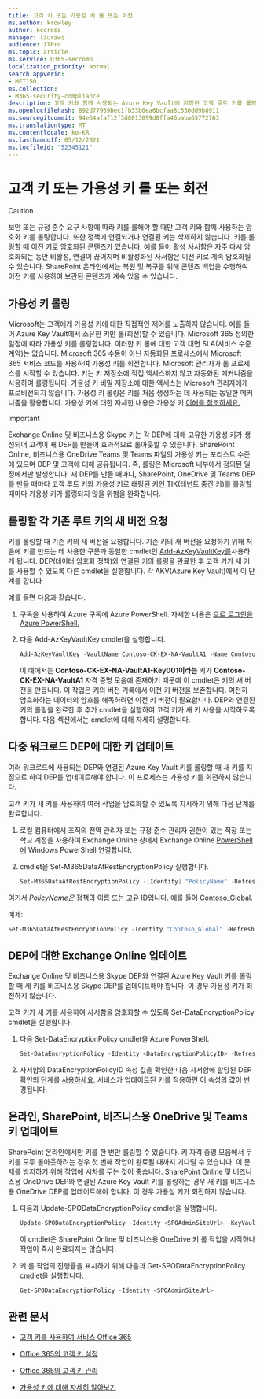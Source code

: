 ```yaml
---
title: 고객 키 또는 가용성 키 롤 또는 회전
ms.author: krowley
author: kccross
manager: laurawi
audience: ITPro
ms.topic: article
ms.service: O365-seccomp
localization_priority: Normal
search.appverid:
- MET150
ms.collection:
- M365-security-compliance
description: 고객 키와 함께 사용되는 Azure Key Vault에 저장된 고객 루트 키를 롤링하는 방법을 설명합니다. 서비스에는 Exchange Online, 비즈니스용 Skype, SharePoint Online, 비즈니스용 OneDrive 및 Teams 포함됩니다.
ms.openlocfilehash: 892d77959bec1fb33b0ea6bcfaa8c530dd9b8911
ms.sourcegitcommit: 94e64afaf12f3d8813099d8ffa46baba65772763
ms.translationtype: MT
ms.contentlocale: ko-KR
ms.lasthandoff: 05/12/2021
ms.locfileid: "52345121"
---
```

# <a name="roll-or-rotate-a-customer-key-or-an-availability-key"></a>고객 키 또는 가용성 키 롤 또는 회전

> [!CAUTION]
> 보안 또는 규정 준수 요구 사항에 따라 키를 롤해야 할 때만 고객 키와 함께 사용하는 암호화 키를 롤링합니다. 또한 정책에 연결되거나 연결된 키는 삭제하지 않습니다. 키를 롤링할 때 이전 키로 암호화된 콘텐츠가 있습니다. 예를 들어 활성 사서함은 자주 다시 암호화되는 동안 비활성, 연결이 끊어지며 비활성화된 사서함은 이전 키로 계속 암호화될 수 있습니다. SharePoint 온라인에서는 복원 및 복구를 위해 콘텐츠 백업을 수행하여 이전 키를 사용하여 보관된 콘텐츠가 계속 있을 수 있습니다.

## <a name="about-rolling-the-availability-key"></a>가용성 키 롤링

Microsoft는 고객에게 가용성 키에 대한 직접적인 제어를 노출하지 않습니다. 예를 들어 Azure Key Vault에서 소유한 키만 롤(회전)할 수 있습니다. Microsoft 365 정의한 일정에 따라 가용성 키를 롤링합니다. 이러한 키 롤에 대한 고객 대면 SLA(서비스 수준 계약)는 없습니다. Microsoft 365 수동이 아닌 자동화된 프로세스에서 Microsoft 365 서비스 코드를 사용하여 가용성 키를 회전합니다. Microsoft 관리자가 롤 프로세스를 시작할 수 있습니다. 키는 키 저장소에 직접 액세스하지 않고 자동화된 메커니즘을 사용하여 롤링됩니다. 가용성 키 비밀 저장소에 대한 액세스는 Microsoft 관리자에게 프로비전되지 않습니다. 가용성 키 롤링은 키를 처음 생성하는 데 사용되는 동일한 메커니즘을 활용합니다. 가용성 키에 대한 자세한 내용은 가용성 키 [이해를 참조하세요.](customer-key-availability-key-understand.md)

> [!IMPORTANT]
> Exchange Online 및 비즈니스용 Skype 키는 각 DEP에 대해 고유한 가용성 키가 생성되어 고객이 새 DEP를 만들어 효과적으로 롤아웃할 수 있습니다. SharePoint Online, 비즈니스용 OneDrive Teams 및 Teams 파일의 가용성 키는 포리스트 수준에 있으며 DEP 및 고객에 대해 공유됩니다. 즉, 롤링은 Microsoft 내부에서 정의된 일정에서만 발생합니다. 새 DEP를 만들 때마다, SharePoint, OneDrive 및 Teams DEP를 만들 때마다 고객 루트 키와 가용성 키로 래핑된 키인 TIK(테넌트 중간 키)를 롤링할 때마다 가용성 키가 롤링되지 않을 위험을 완화합니다.

## <a name="request-a-new-version-of-each-existing-root-key-you-want-to-roll"></a>롤링할 각 기존 루트 키의 새 버전 요청

키를 롤링할 때 기존 키의 새 버전을 요청합니다. 기존 키의 새 버전을 요청하기 위해 처음에 키를 만드는 데 사용한 구문과 동일한 cmdlet인 [Add-AzKeyVaultKey를](/powershell/module/az.keyvault/add-azkeyvaultkey)사용하게 됩니다. DEP(데이터 암호화 정책)와 연결된 키의 롤링을 완료한 후 고객 키가 새 키를 사용할 수 있도록 다른 cmdlet을 실행합니다. 각 AKV(Azure Key Vault)에서 이 단계를 합니다.

예를 들면 다음과 같습니다.

1. 구독을 사용하여 Azure 구독에 Azure PowerShell. 자세한 내용은 [으로 로그인을 Azure PowerShell.](/powershell/azure/authenticate-azureps)

2. 다음 Add-AzKeyVaultKey cmdlet을 실행합니다.

   ```powershell
   Add-AzKeyVaultKey -VaultName Contoso-CK-EX-NA-VaultA1 -Name Contoso-CK-EX-NA-VaultA1-Key001 -Destination HSM -KeyOps @('wrapKey','unwrapKey') -NotBefore (Get-Date -Date "12/27/2016 12:01 AM")
   ```

   이 예에서는 **Contoso-CK-EX-NA-VaultA1-Key001이라는** 키가 **Contoso-CK-EX-NA-VaultA1** 자격 증명 모음에 존재하기 때문에 이 cmdlet은 키의 새 버전을 만듭니다. 이 작업은 키의 버전 기록에서 이전 키 버전을 보존합니다. 여전히 암호화하는 데이터의 암호를 해독하려면 이전 키 버전이 필요합니다. DEP와 연결된 키의 롤링을 완료한 후 추가 cmdlet을 실행하여 고객 키가 새 키 사용을 시작하도록 합니다. 다음 섹션에서는 cmdlet에 대해 자세히 설명합니다.
  
## <a name="update-the-keys-for-multi-workload-deps"></a>다중 워크로드 DEP에 대한 키 업데이트

여러 워크로드에 사용되는 DEP와 연결된 Azure Key Vault 키를 롤링할 때 새 키를 지점으로 하여 DEP를 업데이트해야 합니다. 이 프로세스는 가용성 키를 회전하지 않습니다.

고객 키가 새 키를 사용하여 여러 작업을 암호화할 수 있도록 지시하기 위해 다음 단계를 완료합니다.

1. 로컬 컴퓨터에서 조직의 전역 관리자 또는 규정 준수 관리자 권한이 있는 직장 또는 학교 계정을 사용하여 Exchange Online 창에서 Exchange Online [PowerShell에](/powershell/exchange/connect-to-exchange-online-powershell) Windows PowerShell 연결합니다.

2. cmdlet을 Set-M365DataAtRestEncryptionPolicy 실행합니다.
  
   ```powershell
   Set-M365DataAtRestEncryptionPolicy -[Identity] "PolicyName" -Refresh
   ```

여기서 *PolicyName은* 정책의 이름 또는 고유 ID입니다. 예를 들어 Contoso_Global.

예제:

```powershell
Set-M365DataAtRestEncryptionPolicy -Identity "Contoso_Global" -Refresh
```

## <a name="update-the-keys-for-exchange-online-deps"></a>DEP에 대한 Exchange Online 업데이트

Exchange Online 및 비즈니스용 Skype DEP와 연결된 Azure Key Vault 키를 롤링할 때 새 키를 비즈니스용 Skype DEP를 업데이트해야 합니다. 이 경우 가용성 키가 회전하지 않습니다.

고객 키가 새 키를 사용하여 사서함을 암호화할 수 있도록 Set-DataEncryptionPolicy cmdlet을 실행합니다.

1. 다음 Set-DataEncryptionPolicy cmdlet을 Azure PowerShell.
  
   ```powershell
   Set-DataEncryptionPolicy -Identity <DataEncryptionPolicyID> -Refresh
   ```

2. 사서함의 DataEncryptionPolicyID 속성 값을 확인한 다음 사서함에 할당된 DEP 확인의 단계를 [사용하세요.](customer-key-manage.md#determine-the-dep-assigned-to-a-mailbox) 서비스가 업데이트된 키를 적용하면 이 속성의 값이 변경됩니다.
  
## <a name="update-the-keys-for-sharepoint-online-onedrive-for-business-and-teams-files"></a>온라인, SharePoint, 비즈니스용 OneDrive 및 Teams 키 업데이트

SharePoint 온라인에서만 키를 한 번만 롤링할 수 있습니다. 키 자격 증명 모음에서 두 키를 모두 롤아웃하려는 경우 첫 번째 작업이 완료될 때까지 기다릴 수 있습니다. 이 문제를 방지하기 위해 작업에 시차를 두는 것이 좋습니다. SharePoint Online 및 비즈니스용 OneDrive DEP와 연결된 Azure Key Vault 키를 롤링하는 경우 새 키를 비즈니스용 OneDrive DEP를 업데이트해야 합니다. 이 경우 가용성 키가 회전하지 않습니다.

1. 다음과 Update-SPODataEncryptionPolicy cmdlet을 실행합니다.
  
   ```powershell
   Update-SPODataEncryptionPolicy -Identity <SPOAdminSiteUrl> -KeyVaultName <ReplacementKeyVaultName> -KeyName <ReplacementKeyName> -KeyVersion <ReplacementKeyVersion> -KeyType <Primary | Secondary>
   ```

   이 cmdlet은 SharePoint Online 및 비즈니스용 OneDrive 키 롤 작업을 시작하나 작업이 즉시 완료되지는 않습니다.

2. 키 롤 작업의 진행률을 표시하기 위해 다음과 Get-SPODataEncryptionPolicy cmdlet을 실행합니다.

   ```powershell
   Get-SPODataEncryptionPolicy -Identity <SPOAdminSiteUrl>
   ```

## <a name="related-articles"></a>관련 문서

- [고객 키를 사용하여 서비스 Office 365](customer-key-overview.md)

- [Office 365의 고객 키 설정](customer-key-set-up.md)

- [Office 365의 고객 키 관리](customer-key-manage.md)

- [가용성 키에 대해 자세히 알아보기](customer-key-availability-key-understand.md)